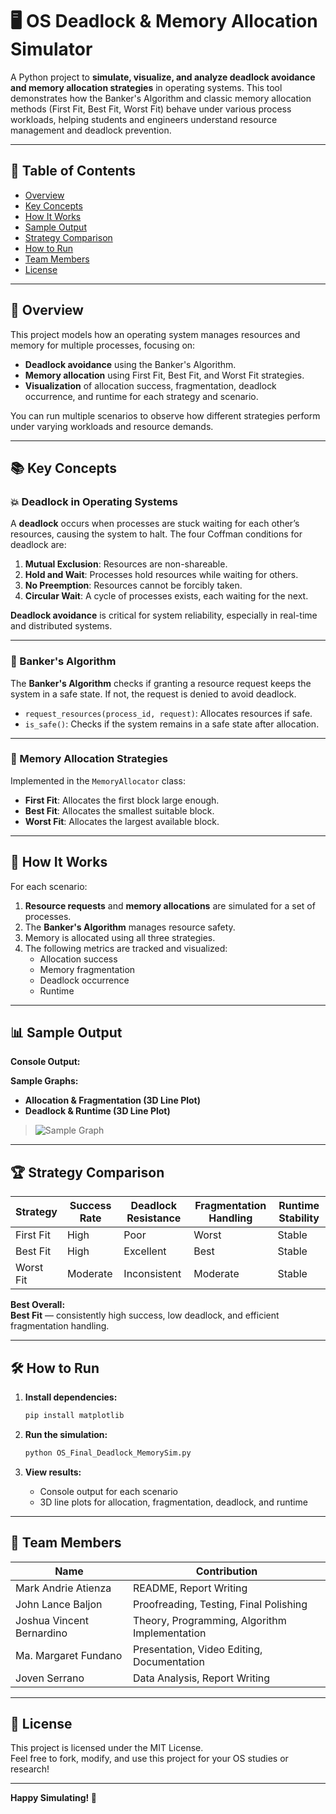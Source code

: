 # 🖥️ OS Deadlock & Memory Allocation Simulator

A Python project to **simulate, visualize, and analyze deadlock avoidance and memory allocation strategies** in operating systems. This tool demonstrates how the Banker's Algorithm and classic memory allocation methods (First Fit, Best Fit, Worst Fit) behave under various process workloads, helping students and engineers understand resource management and deadlock prevention.

---

## 📖 Table of Contents

- [Overview](#overview)
- [Key Concepts](#key-concepts)
- [How It Works](#how-it-works)
- [Sample Output](#sample-output)
- [Strategy Comparison](#strategy-comparison)
- [How to Run](#how-to-run)
- [Team Members](#team-members)
- [License](#license)

---

## 📝 Overview

This project models how an operating system manages resources and memory for multiple processes, focusing on:

- **Deadlock avoidance** using the Banker's Algorithm.
- **Memory allocation** using First Fit, Best Fit, and Worst Fit strategies.
- **Visualization** of allocation success, fragmentation, deadlock occurrence, and runtime for each strategy and scenario.

You can run multiple scenarios to observe how different strategies perform under varying workloads and resource demands.

---

## 📚 Key Concepts

### 💥 Deadlock in Operating Systems

A **deadlock** occurs when processes are stuck waiting for each other’s resources, causing the system to halt. The four Coffman conditions for deadlock are:

1. **Mutual Exclusion**: Resources are non-shareable.
2. **Hold and Wait**: Processes hold resources while waiting for others.
3. **No Preemption**: Resources cannot be forcibly taken.
4. **Circular Wait**: A cycle of processes exists, each waiting for the next.

**Deadlock avoidance** is critical for system reliability, especially in real-time and distributed systems.

---

### 🏦 Banker's Algorithm

The **Banker's Algorithm** checks if granting a resource request keeps the system in a safe state. If not, the request is denied to avoid deadlock.

- `request_resources(process_id, request)`: Allocates resources if safe.
- `is_safe()`: Checks if the system remains in a safe state after allocation.

---

### 💾 Memory Allocation Strategies

Implemented in the `MemoryAllocator` class:

- **First Fit**: Allocates the first block large enough.
- **Best Fit**: Allocates the smallest suitable block.
- **Worst Fit**: Allocates the largest available block.

---

## 🔁 How It Works

For each scenario:

1. **Resource requests** and **memory allocations** are simulated for a set of processes.
2. The **Banker's Algorithm** manages resource safety.
3. Memory is allocated using all three strategies.
4. The following metrics are tracked and visualized:
    - Allocation success
    - Memory fragmentation
    - Deadlock occurrence
    - Runtime

---

## 📊 Sample Output

**Console Output:**


**Sample Graphs:**

- **Allocation & Fragmentation (3D Line Plot)**
- **Deadlock & Runtime (3D Line Plot)**

> ![Sample Graph](img/scenario1_allocation_fragmentation.jpg)

---

## 🏆 Strategy Comparison

| Strategy  | Success Rate | Deadlock Resistance | Fragmentation Handling | Runtime Stability |
|-----------|--------------|--------------------|-----------------------|------------------|
| First Fit | High         | Poor               | Worst                 | Stable           |
| Best Fit  | High         | Excellent          | Best                  | Stable           |
| Worst Fit | Moderate     | Inconsistent       | Moderate              | Stable           |

**Best Overall:**  
**Best Fit** — consistently high success, low deadlock, and efficient fragmentation handling.

---

## 🛠️ How to Run

1. **Install dependencies:**
    ```bash
    pip install matplotlib
    ```

2. **Run the simulation:**
    ```bash
    python OS_Final_Deadlock_MemorySim.py
    ```

3. **View results:**  
   - Console output for each scenario  
   - 3D line plots for allocation, fragmentation, deadlock, and runtime

---

## 👥 Team Members

| Name                        | Contribution                                      |
|-----------------------------|---------------------------------------------------|
| Mark Andrie Atienza         | README, Report Writing                            |
| John Lance Baljon           | Proofreading, Testing, Final Polishing            |
| Joshua Vincent Bernardino   | Theory, Programming, Algorithm Implementation     |
| Ma. Margaret Fundano        | Presentation, Video Editing, Documentation        |
| Joven Serrano               | Data Analysis, Report Writing                     |

---

## 📄 License

This project is licensed under the MIT License.  
Feel free to fork, modify, and use this project for your OS studies or research!

---

**Happy Simulating! 🚦**
